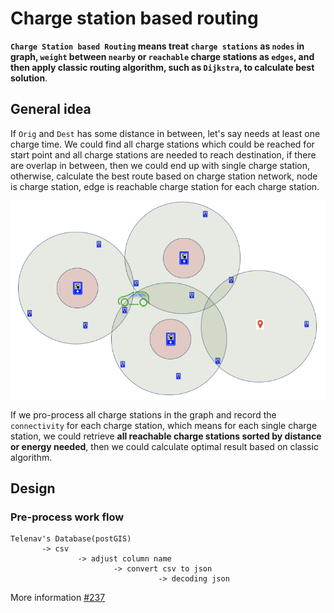 # Charge station based routing


**`Charge Station based Routing` means treat `charge stations` as `nodes` in graph, `weight` between `nearby` or `reachable` charge stations as `edges`, and then apply classic routing algorithm, such as `Dijkstra`, to calculate best solution**.


## General idea

If `Orig` and `Dest` has some distance in between, let's say needs at least one charge time.
We could find all charge stations which could be reached for start point and all charge stations are needed to reach destination, if there are overlap in between, then we could end up with single charge station, otherwise, calculate the best route based on charge station network, node is charge station, edge is reachable charge station for each charge station.

![](../graph/charge_station_based_routing.png)

If we pro-process all charge stations in the graph and record the `connectivity` for each charge station, which means for each single charge station, we could retrieve  **all reachable charge stations sorted by distance or energy needed**, then we could calculate optimal result based on classic algorithm.


## Design

### Pre-process work flow

```
Telenav's Database(postGIS) 
       -> csv 
               -> adjust column name 
                       -> convert csv to json 
                                 -> decoding json
```
More information [#237](https://github.com/Telenav/osrm-backend/issues/237) 



